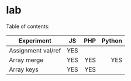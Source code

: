 lab
===
Table of contents:

| Experiment          | JS        | PHP       |    Python |
| ------------------- |:---------:| ---------:| ---------:|
| Assignment val/ref  | YES       |        |        |
| Array merge         | YES       | YES       | YES       |
| Array keys          | YES       | YES       |       |

